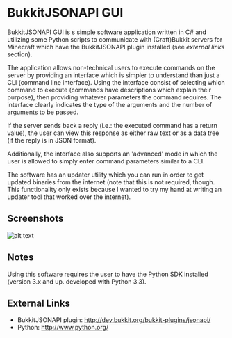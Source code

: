 BukkitJSONAPI GUI
================================

BukkitJSONAPI GUI is s simple software application written in C# and utilizing some Python scripts to communicate with (Craft)Bukkit servers for Minecraft which have the BukkitJSONAPI plugin installed (see *external links* section).

The application allows non-technical users to execute commands on the server by providing an interface which is simpler to understand than just a CLI (command line interface). Using the interface consist of selecting which command to execute (commands have descriptions which explain their purpose), then providing whatever parameters the command requires. The interface clearly indicates the type of the arguments and the number of arguments to be passed.

If the server sends back a reply (i.e.: the executed command has a return value), the user can view this response as either raw text or as a data tree (if the reply is in JSON format).

Additionally, the interface also supports an 'advanced' mode in which the user is allowed to simply enter command parameters similar to a CLI.

The software has an updater utility which you can run in order to get updated binaries from the internet (note that this is not required, though. This functionality only exists because I wanted to try my hand at writing an updater tool that worked over the internet).

Screenshots
--------------------------------

![alt text][screenshot0]

Notes
--------------------------------

Using this software requires the user to have the Python SDK installed (version 3.x and up. developed with Python 3.3).

External Links
--------------------------------

* BukkitJSONAPI plugin: http://dev.bukkit.org/bukkit-plugins/jsonapi/
* Python: http://www.python.org/

[screenshot0]: http://i.imgur.com/imSFnur.png "Screenshot 0"